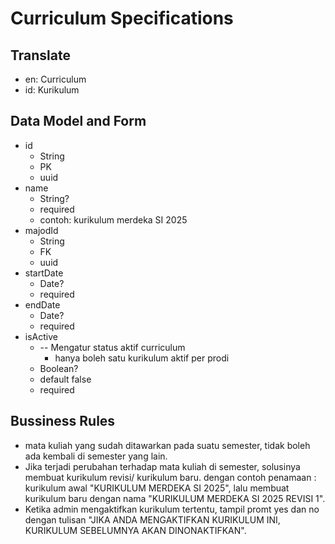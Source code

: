 # Curriculum Specifications

## Translate

- en: Curriculum
- id: Kurikulum

## Data Model and Form

- id
  - String
  - PK
  - uuid
- name
  - String?
  - required
  - contoh: kurikulum merdeka SI 2025
- majodId
  - String
  - FK
  - uuid
- startDate
  - Date?
  - required
- endDate
  - Date?
  - required
- isActive
  - -- Mengatur status aktif curriculum
    - hanya boleh satu kurikulum aktif per prodi
  - Boolean?
  - default false
  - required

## Bussiness Rules

- mata kuliah yang sudah ditawarkan pada suatu semester, tidak boleh ada kembali di semester yang lain.
- Jika terjadi perubahan terhadap mata kuliah di semester, solusinya membuat kurikulum revisi/ kurikulum baru. dengan contoh penamaan : kurikulum awal "KURIKULUM MERDEKA SI 2025", lalu membuat kurikulum baru dengan nama "KURIKULUM MERDEKA SI 2025 REVISI 1".
- Ketika admin mengaktifkan kurikulum tertentu, tampil promt yes dan no dengan tulisan "JIKA ANDA MENGAKTIFKAN KURIKULUM INI, KURIKULUM SEBELUMNYA AKAN DINONAKTIFKAN".
